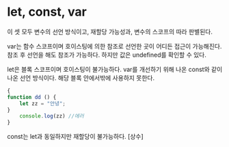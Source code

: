 # let, const, var



이 셋 모두 변수의 선언 방식이고, 재할당 가능성과, 변수의 스코프의 따라 판별된다.

var는 함수 스코프이며 호이스팅에 의한 참조로 선언한 곳이 어디든 접근이 가능해진다. 참조 후 선언을 해도 참조가 가능하다. 하지만 값은 undefined를 확인할 수 있다.

let은 블록 스코프이며 호이스팅이 불가능하다. var를 개선하기 위해 나온 const와 같이 나온 선언 방식이다. 해당 블록 안에서밖에 사용하지 못한다.

```js
{
function dd () {
	let zz = "안녕";
}
	console.log(zz) //에러
}
```

const는 let과 동일하지만 재할당이 불가능하다. [상수]

